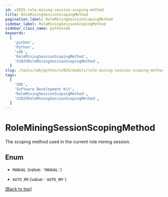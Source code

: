 ```yaml
---
id: v2025-role-mining-session-scoping-method
title: RoleMiningSessionScopingMethod
pagination_label: RoleMiningSessionScopingMethod
sidebar_label: RoleMiningSessionScopingMethod
sidebar_class_name: pythonsdk
keywords:
  [
    'python',
    'Python',
    'sdk',
    'RoleMiningSessionScopingMethod',
    'V2025RoleMiningSessionScopingMethod',
  ]
slug: /tools/sdk/python/v2025/models/role-mining-session-scoping-method
tags:
  [
    'SDK',
    'Software Development Kit',
    'RoleMiningSessionScopingMethod',
    'V2025RoleMiningSessionScopingMethod',
  ]
---
```


# RoleMiningSessionScopingMethod

The scoping method used in the current role mining session.

## Enum

- `MANUAL` (value: `'MANUAL'`)

- `AUTO_RM` (value: `'AUTO_RM'`)

[[Back to top]](#)
